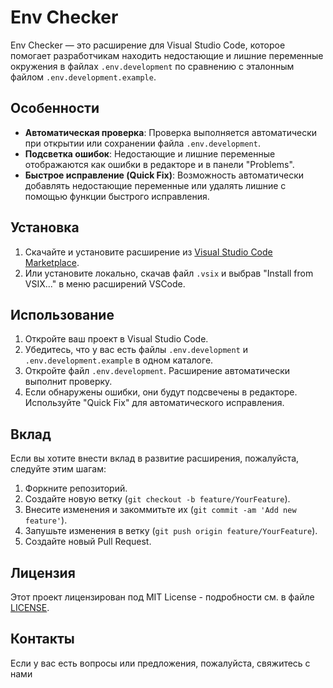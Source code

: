 # Env Checker

Env Checker — это расширение для Visual Studio Code, которое помогает разработчикам находить недостающие и лишние переменные окружения в файлах `.env.development` по сравнению с эталонным файлом `.env.development.example`.

## Особенности

- **Автоматическая проверка**: Проверка выполняется автоматически при открытии или сохранении файла `.env.development`.
- **Подсветка ошибок**: Недостающие и лишние переменные отображаются как ошибки в редакторе и в панели "Problems".
- **Быстрое исправление (Quick Fix)**: Возможность автоматически добавлять недостающие переменные или удалять лишние с помощью функции быстрого исправления.

## Установка

1. Скачайте и установите расширение из [Visual Studio Code Marketplace](https://marketplace.visualstudio.com/).
2. Или установите локально, скачав файл `.vsix` и выбрав "Install from VSIX..." в меню расширений VSCode.

## Использование

1. Откройте ваш проект в Visual Studio Code.
2. Убедитесь, что у вас есть файлы `.env.development` и `.env.development.example` в одном каталоге.
3. Откройте файл `.env.development`. Расширение автоматически выполнит проверку.
4. Если обнаружены ошибки, они будут подсвечены в редакторе. Используйте "Quick Fix" для автоматического исправления.

## Вклад

Если вы хотите внести вклад в развитие расширения, пожалуйста, следуйте этим шагам:

1. Форкните репозиторий.
2. Создайте новую ветку (`git checkout -b feature/YourFeature`).
3. Внесите изменения и закоммитьте их (`git commit -am 'Add new feature'`).
4. Запушьте изменения в ветку (`git push origin feature/YourFeature`).
5. Создайте новый Pull Request.

## Лицензия

Этот проект лицензирован под MIT License - подробности см. в файле [LICENSE](LICENSE).

## Контакты

Если у вас есть вопросы или предложения, пожалуйста, свяжитесь с нами